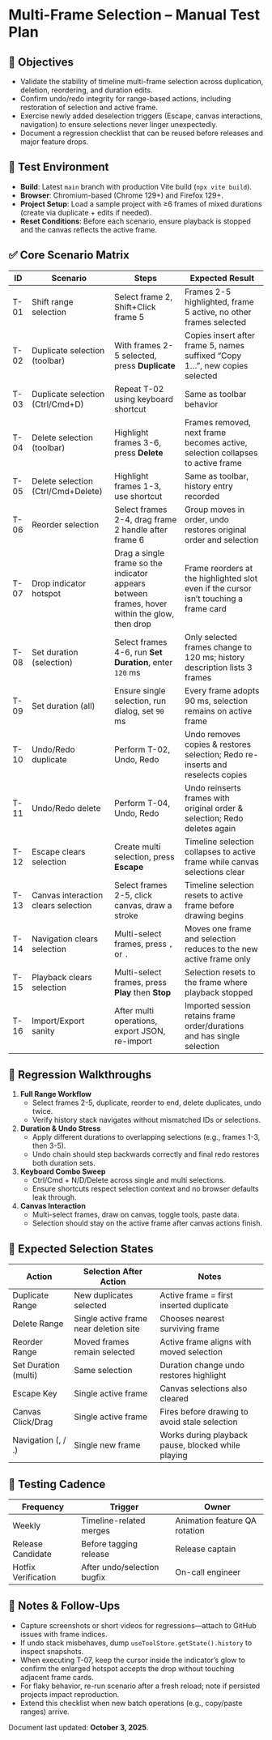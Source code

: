 # Multi-Frame Selection – Manual Test Plan

## 🎯 Objectives
- Validate the stability of timeline multi-frame selection across duplication, deletion, reordering, and duration edits.
- Confirm undo/redo integrity for range-based actions, including restoration of selection and active frame.
- Exercise newly added deselection triggers (Escape, canvas interactions, navigation) to ensure selections never linger unexpectedly.
- Document a regression checklist that can be reused before releases and major feature drops.

## 🧪 Test Environment
- **Build**: Latest `main` branch with production Vite build (`npx vite build`).
- **Browser**: Chromium-based (Chrome 129+) and Firefox 129+.
- **Project Setup**: Load a sample project with ≥6 frames of mixed durations (create via duplicate + edits if needed).
- **Reset Conditions**: Before each scenario, ensure playback is stopped and the canvas reflects the active frame.

## ✅ Core Scenario Matrix
| ID | Scenario | Steps | Expected Result |
|----|----------|-------|-----------------|
| T-01 | Shift range selection | Select frame 2, Shift+Click frame 5 | Frames 2-5 highlighted, frame 5 active, no other frames selected |
| T-02 | Duplicate selection (toolbar) | With frames 2-5 selected, press **Duplicate** | Copies insert after frame 5, names suffixed “Copy 1…”, new copies selected |
| T-03 | Duplicate selection (Ctrl/Cmd+D) | Repeat T-02 using keyboard shortcut | Same as toolbar behavior |
| T-04 | Delete selection (toolbar) | Highlight frames 3-6, press **Delete** | Frames removed, next frame becomes active, selection collapses to active frame |
| T-05 | Delete selection (Ctrl/Cmd+Delete) | Highlight frames 1-3, use shortcut | Same as toolbar, history entry recorded |
| T-06 | Reorder selection | Select frames 2-4, drag frame 2 handle after frame 6 | Group moves in order, undo restores original order and selection |
| T-07 | Drop indicator hotspot | Drag a single frame so the indicator appears between frames, hover within the glow, then drop | Frame reorders at the highlighted slot even if the cursor isn’t touching a frame card |
| T-08 | Set duration (selection) | Select frames 4-6, run **Set Duration**, enter `120` ms | Only selected frames change to 120 ms; history description lists 3 frames |
| T-09 | Set duration (all) | Ensure single selection, run dialog, set `90` ms | Every frame adopts 90 ms, selection remains on active frame |
| T-10 | Undo/Redo duplicate | Perform T-02, Undo, Redo | Undo removes copies & restores selection; Redo re-inserts and reselects copies |
| T-11 | Undo/Redo delete | Perform T-04, Undo, Redo | Undo reinserts frames with original order & selection; Redo deletes again |
| T-12 | Escape clears selection | Create multi selection, press **Escape** | Timeline selection collapses to active frame while canvas selections clear |
| T-13 | Canvas interaction clears selection | Select frames 2-5, click canvas, draw a stroke | Timeline selection resets to active frame before drawing begins |
| T-14 | Navigation clears selection | Multi-select frames, press `,` or `.` | Moves one frame and selection reduces to the new active frame only |
| T-15 | Playback clears selection | Multi-select frames, press **Play** then **Stop** | Selection resets to the frame where playback stopped |
| T-16 | Import/Export sanity | After multi operations, export JSON, re-import | Imported session retains frame order/durations and has single selection |

## 🔁 Regression Walkthroughs
1. **Full Range Workflow**
   - Select frames 2-5, duplicate, reorder to end, delete duplicates, undo twice.
   - Verify history stack navigates without mismatched IDs or selections.
2. **Duration & Undo Stress**
   - Apply different durations to overlapping selections (e.g., frames 1-3, then 3-5).
   - Undo chain should step backwards correctly and final redo restores both duration sets.
3. **Keyboard Combo Sweep**
   - Ctrl/Cmd + N/D/Delete across single and multi selections.
   - Ensure shortcuts respect selection context and no browser defaults leak through.
4. **Canvas Interaction**
   - Multi-select frames, draw on canvas, toggle tools, paste data.
   - Selection should stay on the active frame after canvas actions finish.

## 🧭 Expected Selection States
| Action | Selection After Action | Notes |
|--------|------------------------|-------|
| Duplicate Range | New duplicates selected | Active frame = first inserted duplicate |
| Delete Range | Single active frame near deletion site | Chooses nearest surviving frame |
| Reorder Range | Moved frames remain selected | Active frame aligns with moved selection |
| Set Duration (multi) | Same selection | Duration change undo restores highlight |
| Escape Key | Single active frame | Canvas selections also cleared |
| Canvas Click/Drag | Single active frame | Fires before drawing to avoid stale selection |
| Navigation (, / .) | Single new frame | Works during playback pause, blocked while playing |

## 📅 Testing Cadence
| Frequency | Trigger | Owner |
|-----------|---------|-------|
| Weekly | Timeline-related merges | Animation feature QA rotation |
| Release Candidate | Before tagging release | Release captain |
| Hotfix Verification | After undo/selection bugfix | On-call engineer |

## 📝 Notes & Follow-Ups
- Capture screenshots or short videos for regressions—attach to GitHub issues with frame indices.
- If undo stack misbehaves, dump `useToolStore.getState().history` to inspect snapshots.
- When executing T-07, keep the cursor inside the indicator’s glow to confirm the enlarged hotspot accepts the drop without touching adjacent frame cards.
- For flaky behavior, re-run scenario after a fresh reload; note if persisted projects impact reproduction.
- Extend this checklist when new batch operations (e.g., copy/paste ranges) arrive.

Document last updated: **October 3, 2025**.
